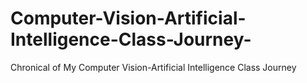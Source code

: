# Computer-Vision-Artificial-Intelligence-Class-Journey-
Chronical of My Computer Vision-Artificial Intelligence Class Journey 
